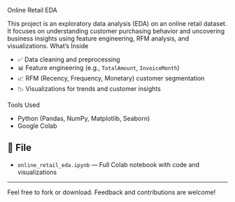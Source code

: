  Online Retail EDA

This project is an exploratory data analysis (EDA) on an online retail dataset. 
It focuses on understanding customer purchasing behavior and uncovering business insights using feature engineering, RFM analysis, and visualizations.
What’s Inside

- ✅ Data cleaning and preprocessing  
- 📊 Feature engineering (e.g., `TotalAmount`, `InvoiceMonth`)  
- 📈 RFM (Recency, Frequency, Monetary) customer segmentation    
- 📉 Visualizations for trends and customer insights  

 Tools Used

- Python (Pandas, NumPy, Matplotlib, Seaborn)
- Google Colab

## 📁 File

- `online_retail_eda.ipynb` — Full Colab notebook with code and visualizations

---

Feel free to fork or download. Feedback and contributions are welcome!
